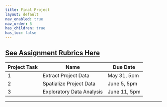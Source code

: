 ```yaml
---
title: Final Project
layout: default
nav_enabled: true
nav_order: 5
has_children: true
has_toc: false
---
```

[**See Assignment Rubrics Here**](https://docs.google.com/spreadsheets/d/1wSpwwtlweDnUJ0vSUKw_4ZIQ2GdLGAwBDAwDK7-jExg/edit?usp=sharing)
------------------------------------------------------------------------

| Project Task | Name | Due Date     |
|--------------|------|--------------|
| 1            | Extract Project Data     | May 31, 5pm  |
| 2            | Spatialize Project Data     | June 5, 5pm  |
| 3            |  Exploratory Data Analysis    | June 11, 5pm |

------------------------------------------------------------------------
